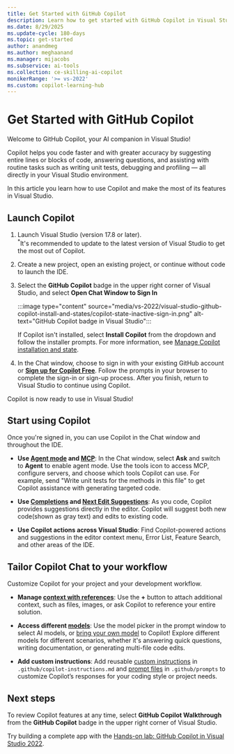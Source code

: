 ```yaml
---
title: Get Started with GitHub Copilot
description: Learn how to get started with GitHub Copilot in Visual Studio.
ms.date: 8/29/2025
ms.update-cycle: 180-days
ms.topic: get-started
author: anandmeg
ms.author: meghaanand
ms.manager: mijacobs
ms.subservice: ai-tools
ms.collection: ce-skilling-ai-copilot 
monikerRange: '>= vs-2022'
ms.custom: copilot-learning-hub
---
```


# Get Started with GitHub Copilot

Welcome to GitHub Copilot, your AI companion in Visual Studio!

Copilot helps you code faster and with greater accuracy by suggesting entire lines or blocks of code, answering questions, and assisting with routine tasks such as writing unit tests, debugging and profiling — all directly in your Visual Studio environment.

In this article you learn how to use Copilot and make the most of its features in Visual Studio.

## Launch Copilot

1. Launch Visual Studio (version 17.8 or later). </br>
   <sup>*</sup>It's recommended to update to the latest version of Visual Studio to get the most out of Copilot.
1. Create a new project, open an existing project, or continue without code to launch the IDE.
1. Select the **GitHub Copilot** badge in the upper right corner of Visual Studio, and select **Open Chat Window to Sign In**

   :::image type="content" source="media/vs-2022/visual-studio-github-copilot-install-and-states/copilot-state-inactive-sign-in.png" alt-text="GitHub Copilot badge in Visual Studio":::

   If Copilot isn't installed, select **Install Copilot** from the dropdown and follow the installer prompts. For more information, see [Manage Copilot installation and state](visual-studio-github-copilot-install-and-states.md).

1. In the Chat window, choose to sign in with your existing GitHub account or [**Sign up for Copilot Free**](copilot-free-plan.md). Follow the prompts in your browser to complete the sign-in or sign-up process. After you finish, return to Visual Studio to continue using Copilot.

Copilot is now ready to use in Visual Studio!

## Start using Copilot

Once you're signed in, you can use Copilot in the Chat window and throughout the IDE.

- **Use [Agent mode](copilot-agent-mode.md) and [MCP](mcp-servers.md)**: In the Chat window, select **Ask** and switch to **Agent** to enable agent mode. Use the tools icon to access MCP, configure servers, and choose which tools Copilot can use. For example, send "Write unit tests for the methods in this file" to get Copilot assistance with generating targeted code.

- **Use [Completions](visual-studio-github-copilot-extension.md) and [Next Edit Suggestions](copilot-next-edit-suggestions.md)**: As you code, Copilot provides suggestions directly in the editor. Copilot will suggest both new code(shown as gray text) and edits to existing code.

- **Use Copilot actions across Visual Studio**: Find Copilot-powered actions and suggestions in the editor context menu, Error List, Feature Search, and other areas of the IDE.

## Tailor Copilot Chat to your workflow

Customize Copilot for your project and your development workflow.

- **Manage [context with references](copilot-chat-context-references.md)**: Use the **+** button to attach additional context, such as files, images, or ask Copilot to reference your entire solution.

- **Access different [models](copilot-usage-and-models.md#understand-model-selection)**: Use the model picker in the prompt window to select AI models, or [bring your own model](copilot-select-add-models.md#bring-your-own-model-byom) to Copilot! Explore different models for different scenarios, whether it's answering quick questions, writing documentation, or generating multi-file code edits.

- **Add custom instructions**: Add reusable [custom instructions](copilot-chat-context.md#enable-custom-instructions) in `.github/copilot-instructions.md` and [prompt files](copilot-chat-context.md#use-prompt-files) in `.github/prompts` to customize Copilot’s responses for your coding style or project needs.

## Next steps

To review Copilot features at any time, select **GitHub Copilot Walkthrough** from the **GitHub Copilot** badge in the upper right corner of Visual Studio.

Try building a complete app with the [Hands-on lab: GitHub Copilot in Visual Studio 2022](https://github.com/dotnet-presentations/build-2025-lab300).

